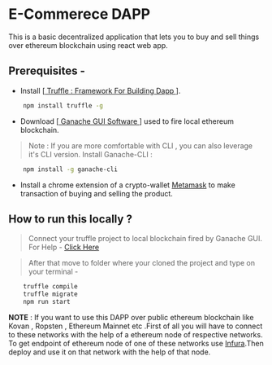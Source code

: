 # E-Commerece DAPP

This is a basic decentralized application that lets you to buy and sell things over ethereum blockchain using react web app.

## Prerequisites -

- Install [[ Truffle : Framework For Building Dapp ](https://www.trufflesuite.com/truffle)].

```bash
    npm install truffle -g
```

- Download [[ Ganache GUI Software ](https://www.trufflesuite.com/ganache) ] used to fire local ethereum blockchain.

> Note : If you are more comfortable with CLI , you can also leverage it's CLI version. Install Ganache-CLI :

```bash
    npm install -g ganache-cli
```

- Install a chrome extension of a crypto-wallet [Metamask](https://chrome.google.com/webstore/detail/metamask/nkbihfbeogaeaoehlefnkodbefgpgknn) to make transaction of buying and selling the product.

## How to run this locally ?

> Connect your truffle project to local blockchain fired by Ganache GUI. For Help - [Click Here ](https://www.trufflesuite.com/docs/ganache/truffle-projects/linking-a-truffle-project)

> After that move to folder where your cloned the project and type on your terminal -

```bash
    truffle compile
    truffle migrate
    npm run start
```

**NOTE** : If you want to use this DAPP over public ethereum blockchain like Kovan , Ropsten , Ethereum Mainnet etc .First of all you will have to connect to these networks with the help of a ethereum node of respective networks. To get endpoint of ethereum node of one of these networks use [Infura](https://infura.io/).Then deploy and use it on that network with the help of that node.
